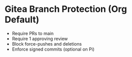 # Gitea Branch Protection (Org Default)

- Require PRs to main
- Require 1 approving review
- Block force-pushes and deletions
- Enforce signed commits (optional on Pi)
